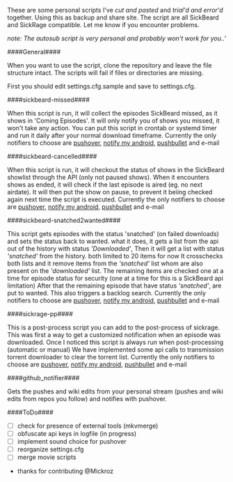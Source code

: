 These are some personal scripts I've *cut and pasted* and *trial'd and error'd* together.
Using this as backup and share site.
The script are all SickBeard and SickRage compatible. Let me know if you encounter problems.

*note: The autosub script is very personal and probably won't work for you..'*

####General####

When you want to use the script, clone the repository and leave the file structure intact. The scripts will fail if files or directories are missing.

First you should edit settings.cfg.sample and save to settings.cfg.

####sickbeard-missed####

When this script is run, it will collect the episodes SickBeard missed, as it shows in 'Coming Episodes'.
It will only notify you of shows you missed, it won't take any action.
You can put this script in crontab or systemd timer and run it daily after your normal download timeframe.
Currently the only notifiers to choose are [pushover](http://www.pushover.net), [notify my android](http://www.notifymyandroid.com), [pushbullet](http://www.pushbullet.com) and e-mail

####sickbeard-cancelled####

When this script is run, it will checkout the status of shows in the SickBeard showlist through the API (only not paused shows).
When it encounters shows as ended, it will check if the last episode is aired (eg. no next airdate).
It will then put the show on pause, to prevent it beiing checked again next time the script is executed.
Currently the only notifiers to choose are [pushover](http://www.pushover.net), [notify my android](http://www.notifymyandroid.com), [pushbullet](http://www.pushbullet.com) and e-mail

####sickbeard-snatched2wanted####

This script gets episodes with the status 'snatched' (on failed downloads) and sets the status back to wanted.
what it does, it gets a list from the api out of the history with status *'Downloaded'*, Then it will get a list with status *'snatched'* from the history.
both limited to 20 items for now
It crosschecks both lists and it remove items from the *'snatched'* list whom are also present on the *'downloaded'* list.
The remaining items are checked one at a time for episode status for security (one at a time for this is a SickBeard api limitation)
After that the remaining episode that have status *'snatched'*, are put to wanted. This also triggers a backlog search.
Currently the only notifiers to choose are [pushover](http://www.pushover.net), [notify my android](http://www.notifymyandroid.com), [pushbullet](http://www.pushbullet.com) and e-mail

####sickrage-pp####

This is a post-process script you can add to the post-process of sickrage. This was first a way to get a customized notification when an episode was downloaded. Once I noticed this script is always run when post-processing (automatic or manual) We have implemented some api calls to transmission torrent downloader to clear the torrent list.
Currently the only notifiers to choose are [pushover](http://www.pushover.net), [notify my android](http://www.notifymyandroid.com), [pushbullet](http://www.pushbullet.com) and e-mail

####github_notifier####

Gets the pushes and wiki edits from your personal stream (pushes and wiki edits from repos you follow) and notifies with pushover.

####ToDo####
- [ ] check for presence of external tools (mkvmerge)
- [ ] obfuscate api keys in logfile (in progress)
- [ ] implement sound choice for pushover
- [ ] reorganize settings.cfg
- [ ] merge movie scripts

* thanks for contributing @Mickroz
